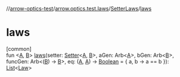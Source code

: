 //[arrow-optics-test](../../../index.md)/[arrow.optics.test.laws](../index.md)/[SetterLaws](index.md)/[laws](laws.md)

# laws

[common]\
fun &lt;[A](laws.md), [B](laws.md)&gt; [laws](laws.md)(setter: [Setter](../../../../arrow-annotations/arrow.optics/-setter/index.md)&lt;[A](laws.md), [B](laws.md)&gt;, aGen: Arb&lt;[A](laws.md)&gt;, bGen: Arb&lt;[B](laws.md)&gt;, funcGen: Arb&lt;([B](laws.md)) -&gt; [B](laws.md)&gt;, eq: ([A](laws.md), [A](laws.md)) -&gt; [Boolean](https://kotlinlang.org/api/latest/jvm/stdlib/kotlin/-boolean/index.html) = { a, b -&gt; a == b }): [List](https://kotlinlang.org/api/latest/jvm/stdlib/kotlin.collections/-list/index.html)&lt;[Law](../../../../arrow-core-test/arrow-core-test/arrow.core.test.laws/-law/index.md)&gt;
